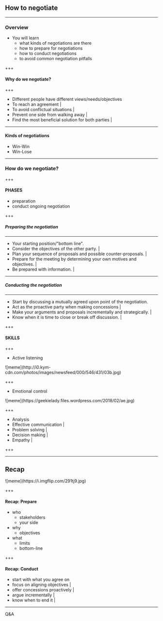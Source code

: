 ## How to negotiate
---

### Overview

- You will learn
  - what kinds of negotiations are there
  - how to prepare for negotiations
  - how to conduct negotiations
  - to avoid common negotiation pitfalls

+++

#### Why do we negotiate?

+++

- Different people have different views/needs/objectives
- To reach an agreement |
- To avoid conflictual situations |
- Prevent one side from walking away |
- Find the most beneficial solution for both parties |

---

#### Kinds of negotiations

- Win-Win
- Win-Lose

---

### How do we negotiate?

+++

#### PHASES

- preparation
- conduct ongoing negotiation

+++

##### Preparing the negotiation

---

- Your starting position/"bottom line".
- Consider the objectives of the other party. |
- Plan your sequence of proposals and possible counter-proposals. |
- Prepare for the meeting by determining your own motives and objectives. |
- Be prepared with information. |

---
##### Conducting the negotiation
---
- Start by discussing a mutually agreed upon point of the negotiation.
- Act as the proactive party when making concessions |
- Make your arguments and proposals incrementally and strategically. |
- Know when it is time to close or break off discussion. |

+++

#### SKILLS

+++

- Active listening

<div class='fragment'>
![meme](http://i0.kym-cdn.com/photos/images/newsfeed/000/546/431/03b.jpg)
</div>

+++

- Emotional control

<div class='fragment'>
![meme](https://geekielady.files.wordpress.com/2018/02/ae.jpg)
</div>

+++

- Analysis
- Effective communication |
- Problem solving |
- Decision making |
- Empathy |

+++


---

## Recap

<div class='fragment'>
![meme](https://i.imgflip.com/291tj9.jpg)
</div>

+++

#### Recap: Prepare

- who
  - stakeholders
  - your side
- why
  - objectives
- what
  - limits
  - bottom-line

+++

#### Recap: Conduct

- start with what you agree on
- focus on aligning objectives |
- offer concessions proactively |
- argue incrementally |
- know when to end it |

---

Q&A




